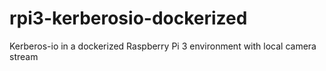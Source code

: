 # rpi3-kerberosio-dockerized
Kerberos-io in a dockerized Raspberry Pi 3 environment with local camera stream


